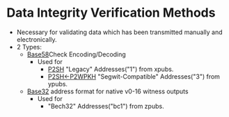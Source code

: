   # Data Integrity Verification Methods
   * Necessary for validating data which has been transmitted manually and electronically.
   * 2 Types:
     - [Base58](https://en.bitcoin.it/Base58Check_encoding)Check Encoding/Decoding
       - Used for
         - [P2SH]() "Legacy" Addresses("1") from xpubs. 
         - [P2SH<-P2WPKH]() "Segwit-Compatible" Addresses("3") from ypubs.
     - [Base32](https://github.com/bitcoin/bips/blob/master/bip-0173.mediawiki) address format for native v0-16 witness outputs
       - Used for
         - []() "Bech32" Addresses("bc1") from zpubs.
   
